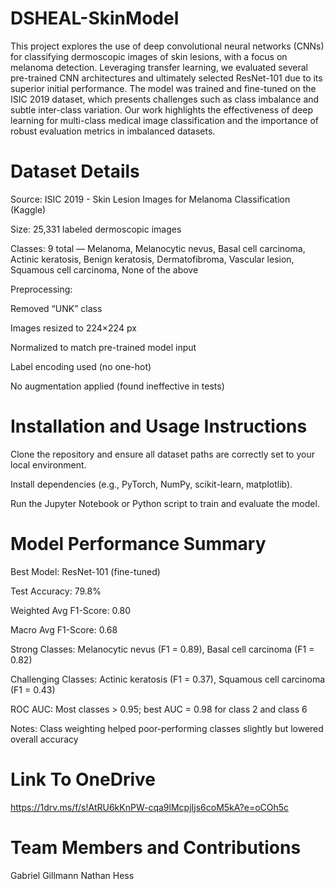 # DSHEAL-SkinModel

This project explores the use of deep convolutional neural networks (CNNs) for classifying dermoscopic images of skin lesions, with a focus on melanoma detection. Leveraging transfer learning, we evaluated several pre-trained CNN architectures and ultimately selected ResNet-101 due to its superior initial performance. The model was trained and fine-tuned on the ISIC 2019 dataset, which presents challenges such as class imbalance and subtle inter-class variation. Our work highlights the effectiveness of deep learning for multi-class medical image classification and the importance of robust evaluation metrics in imbalanced datasets.

# Dataset Details
Source: ISIC 2019 - Skin Lesion Images for Melanoma Classification (Kaggle)

Size: 25,331 labeled dermoscopic images

Classes: 9 total — Melanoma, Melanocytic nevus, Basal cell carcinoma, Actinic keratosis, Benign keratosis, Dermatofibroma, Vascular lesion, Squamous cell carcinoma, None of the above

Preprocessing:

Removed “UNK” class

Images resized to 224×224 px

Normalized to match pre-trained model input

Label encoding used (no one-hot)

No augmentation applied (found ineffective in tests)

# Installation and Usage Instructions
Clone the repository and ensure all dataset paths are correctly set to your local environment.

Install dependencies (e.g., PyTorch, NumPy, scikit-learn, matplotlib).

Run the Jupyter Notebook or Python script to train and evaluate the model.

# Model Performance Summary
Best Model: ResNet-101 (fine-tuned)

Test Accuracy: 79.8%

Weighted Avg F1-Score: 0.80

Macro Avg F1-Score: 0.68

Strong Classes: Melanocytic nevus (F1 = 0.89), Basal cell carcinoma (F1 = 0.82)

Challenging Classes: Actinic keratosis (F1 = 0.37), Squamous cell carcinoma (F1 = 0.43)

ROC AUC: Most classes > 0.95; best AUC = 0.98 for class 2 and class 6

Notes: Class weighting helped poor-performing classes slightly but lowered overall accuracy


# Link To OneDrive

https://1drv.ms/f/s!AtRU6kKnPW-cqa9lMcpjIjs6coM5kA?e=oCOh5c

# Team Members and Contributions
Gabriel Gillmann
Nathan Hess


